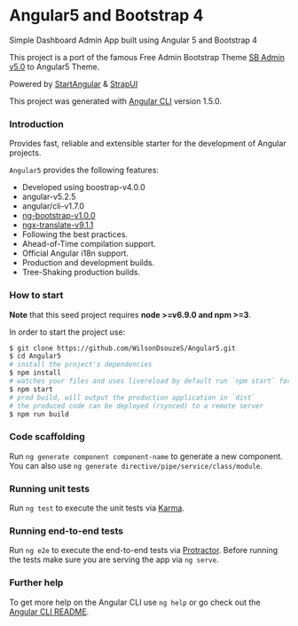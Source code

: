 # Angular5 and Bootstrap 4

Simple Dashboard Admin App built using Angular 5 and Bootstrap 4

This project is a port of the famous Free Admin Bootstrap Theme [SB Admin v5.0](http://startbootstrap.com/template-overviews/sb-admin-2/) to Angular5 Theme.

Powered by [StartAngular](http://startangular.com/) & [StrapUI](http://strapui.com/)

This project was generated with [Angular CLI](https://github.com/angular/angular-cli) version 1.5.0.

### Introduction
Provides fast, reliable and extensible starter for the development of Angular projects.

`Angular5` provides the following features:
- Developed using boostrap-v4.0.0
- angular-v5.2.5
- angular/cli-v1.7.0
- [ng-bootstrap-v1.0.0](https://github.com/ng-bootstrap/)
- [ngx-translate-v9.1.1](https://github.com/ngx-translate)
- Following the best practices.
- Ahead-of-Time compilation support.
- Official Angular i18n support.
- Production and development builds.
- Tree-Shaking production builds.

### How to start
**Note** that this seed project requires  **node >=v6.9.0 and npm >=3**.

In order to start the project use:
```bash
$ git clone https://github.com/WilsonDsouzeS/Angular5.git
$ cd Angular5
# install the project's dependencies
$ npm install
# watches your files and uses livereload by default run `npm start` for a dev server. Navigate to `http://localhost:4200/`. The app will automatically reload if you change any of the source files.
$ npm start
# prod build, will output the production application in `dist`
# the produced code can be deployed (rsynced) to a remote server
$ npm run build
```

### Code scaffolding

Run `ng generate component component-name` to generate a new component. You can also use `ng generate directive/pipe/service/class/module`.

### Running unit tests

Run `ng test` to execute the unit tests via [Karma](https://karma-runner.github.io).

### Running end-to-end tests

Run `ng e2e` to execute the end-to-end tests via [Protractor](http://www.protractortest.org/).
Before running the tests make sure you are serving the app via `ng serve`.

### Further help

To get more help on the Angular CLI use `ng help` or go check out the [Angular CLI README](https://github.com/angular/angular-cli/blob/master/README.md).

